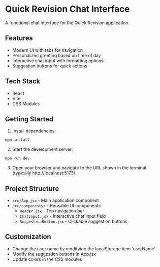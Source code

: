 # Quick Revision Chat Interface

A functional chat interface for the Quick Revision application.

## Features

- Modern UI with tabs for navigation
- Personalized greeting based on time of day
- Interactive chat input with formatting options
- Suggestion buttons for quick actions

## Tech Stack

- React
- Vite
- CSS Modules

## Getting Started

1. Install dependencies:
```bash
npm install
```

2. Start the development server:
```bash
npm run dev
```

3. Open your browser and navigate to the URL shown in the terminal (typically http://localhost:5173)

## Project Structure

- `src/App.jsx` - Main application component
- `src/components/` - Reusable UI components
  - `Header.jsx` - Top navigation bar
  - `ChatInput.jsx` - Interactive chat input field
  - `SuggestionButton.jsx` - Clickable suggestion buttons

## Customization

- Change the user name by modifying the localStorage item 'userName'
- Modify the suggestion buttons in App.jsx
- Update colors in the CSS modules
